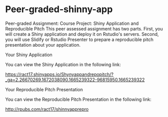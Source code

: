 # Peer-graded-shinny-app
Peer-graded Assignment: Course Project: Shiny Application and Reproducible Pitch
This peer assessed assignment has two parts. First, you will create a Shiny application and deploy it on Rstudio's servers. Second, you will use Slidify or Rstudio Presenter to prepare a reproducible pitch presentation about your application.

Your Shiny Application

You can view the Shiny Application in the following link:

https://ract17.shinyapps.io/Shynyappandrepopitch/?_ga=2.26670269.1672038090.1665239322-96815950.1665239322

Your Reproducible Pitch Presentation

You can view the Reproducible Pitch Presentation in the following link:

http://rpubs.com/ract17/shinnyapprepro
